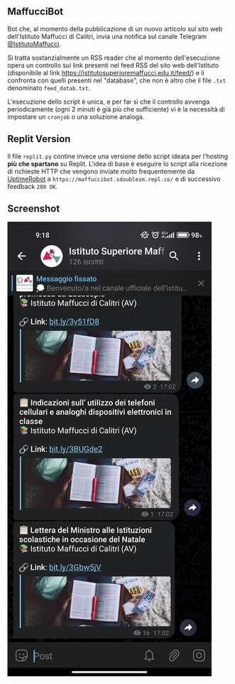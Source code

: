## MaffucciBot
Bot che, al momento della pubblicazione di un nuovo articolo sul sito web dell'Istituto Maffucci di Calitri, invia una notifica sul canale Telegram [@IstitutoMaffucci](https://t.me/IstitutoMaffucci).

Si tratta sostanzialmente un RSS reader che al momento dell'esecuzione opera un controllo sui link presenti nel feed RSS del sito web dell'Istituto (disponibile al link https://istitutosuperioremaffucci.edu.it/feed/) e li confronta con quelli presenti nel "database", che non è altro che il file ``.txt`` denominato ``feed_datab.txt``.

L'esecuzione dello script è unica, e per far sì che il controllo avvenga periodicamente (ogni 2 minuti è già più che sufficiente) vi è la necessità di impostare un ``cronjob`` o una soluzione analoga.

## Replit Version
Il file ``replit.py`` contine invece una versione dello script ideata per l'hosting **più che spartano** su Replit. L'idea di base è eseguire lo script alla ricezione di richieste HTTP che vengono inviate molto frequentemente da [UptimeRobot](https://uptimerobot.com/) a ``https://maffuccibot.sdoublesm.repl.co/`` e di successivo feedback ``200 OK``.
## Screenshot
![Screenshot](/screenshot.jpg "screenshot")

